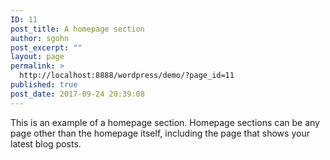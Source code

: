 ```yaml
---
ID: 11
post_title: A homepage section
author: sgohn
post_excerpt: ""
layout: page
permalink: >
  http://localhost:8888/wordpress/demo/?page_id=11
published: true
post_date: 2017-09-24 20:39:08
---
```

This is an example of a homepage section. Homepage sections can be any page other than the homepage itself, including the page that shows your latest blog posts.